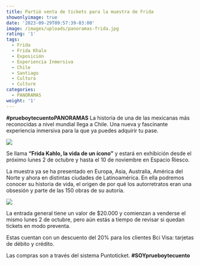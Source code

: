 ```yaml
---
title: Partió venta de tickets para la muestra de Frida
showonlyimage: true
date: '2023-09-29T09:57:39-03:00'
image: /images/uploads/panoramas-frida.jpg
rating: '1'
tags:
  - Frida
  - Frida Khalo
  - Exposición
  - Experiencia Inmersiva
  - Chile
  - Santiago
  - Cultura
  - Culture
categories:
  - PANORAMAS
weight: '1'
---
```

**\#prueboytecuentoPANORAMAS** La historia de una de las mexicanas más reconocidas a nivel mundial llega a Chile. Una nueva y fascinante experiencia inmersiva para la que ya puedes adquirir tu pase.

<!--more-->

![](/images/uploads/panoramas-frida.jpg)

Se llama **“Frida Kahlo, la vida de un ícono”** y estará en exhibición desde el próximo lunes 2 de octubre y hasta el 10 de noviembre en Espacio Riesco.

La muestra ya se ha presentado en Europa, Asia, Australia, América del Norte y ahora en distintas ciudades de Latinoamérica. En ella podremos conocer su historia de vida, el origen de por qué los autorretratos eran una obsesión y parte de las 150 obras de su autoría.



![](/images/uploads/panoramas-frida2.jpg)

La entrada general tiene un valor de $20.000 y comienzan a venderse el mismo lunes 2 de octubre, pero aún estás a tiempo de revisar si quedan tickets en modo preventa.



Estas cuentan con un descuento del 20% para los clientes Bci Visa: tarjetas de débito y crédito. 



Las compras son a través del sistema Puntoticket. **\#SOYprueboytecuento**
